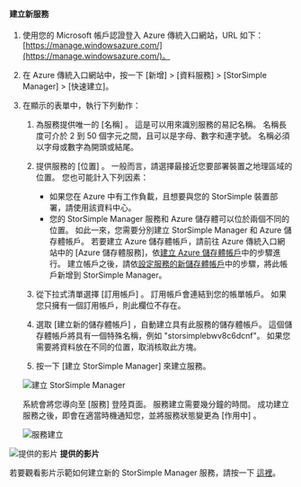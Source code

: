 <!--author=alkohli last changed:01/14/2016-->


#### <a name="to-create-a-new-service"></a>建立新服務
1. 使用您的 Microsoft 帳戶認證登入 Azure 傳統入口網站，URL 如下： [https://manage.windowsazure.com/](https://manage.windowsazure.com/)。
2. 在 Azure 傳統入口網站中，按一下 [新增] > [資料服務] > [StorSimple Manager] > [快速建立]。
3. 在顯示的表單中，執行下列動作：
   
   1. 為服務提供唯一的 [名稱]  。 這是可以用來識別服務的易記名稱。 名稱長度可介於 2 到 50 個字元之間，且可以是字母、數字和連字號。 名稱必須以字母或數字為開頭或結尾。
   2. 提供服務的 [位置]  。 一般而言，請選擇最接近您要部署裝置之地理區域的位置。 您也可能計入下列因素： 
      
      * 如果您在 Azure 中有工作負載，且想要與您的 StorSimple 裝置部署，請使用該資料中心。
      * 您的 StorSimple Manager 服務和 Azure 儲存體可以位於兩個不同的位置。 如此一來，您需要分別建立 StorSimple Manager 和 Azure 儲存體帳戶。 若要建立 Azure 儲存體帳戶，請前往 Azure 傳統入口網站中的 [Azure 儲存體服務]，依[建立 Azure 儲存體帳戶](../articles/storage/storage-create-storage-account.md#create-a-storage-account)中的步驟進行。 建立帳戶之後，請依[設定服務的新儲存體帳戶](../articles/storsimple/storsimple-deployment-walkthrough.md#configure-a-new-storage-account-for-the-service)中的步驟，將此帳戶新增到 StorSimple Manager。
   3. 從下拉式清單選擇 [訂用帳戶]  。 訂用帳戶會連結到您的帳單帳戶。 如果您只擁有一個訂用帳戶，則此欄位不存在。
   4. 選取 [建立新的儲存體帳戶]  ，自動建立具有此服務的儲存體帳戶。 這個儲存體帳戶將具有一個特殊名稱，例如 "storsimplebwv8c6dcnf"。 如果您需要將資料放在不同的位置，取消核取此方塊。 
   5. 按一下 [建立 StorSimple Manager]  來建立服務。
   
   ![建立 StorSimple Manager](./media/storsimple-create-new-service/HCS_CreateAService-include.png)
   
   系統會將您導向至 [服務]  登陸頁面。 服務建立需要幾分鐘的時間。 成功建立服務之後，即會在適當時機通知您，並將服務狀態變更為 [作用中] 。
   
   ![服務建立](./media/storsimple-create-new-service/HCS_StorSimpleManagerServicePage-include.png)

![提供的影片](./media/storsimple-create-new-service/Video_icon.png) **提供的影片**

若要觀看影片示範如何建立新的 StorSimple Manager 服務，請按一下 [這裡](https://azure.microsoft.com/documentation/videos/create-a-storsimple-manager-service/)。

